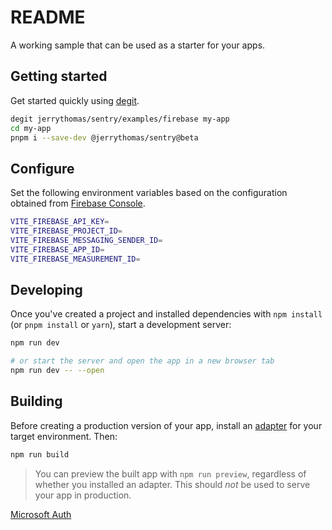 # README

A working sample that can be used as a starter for your apps.

## Getting started

Get started quickly using [degit](https://github.com/Rich-Harris/degit).

```bash
degit jerrythomas/sentry/examples/firebase my-app
cd my-app
pnpm i --save-dev @jerrythomas/sentry@beta
```

## Configure

Set the following environment variables based on the configuration obtained from [Firebase Console](https://console.firebase.google.com).

```bash
VITE_FIREBASE_API_KEY=
VITE_FIREBASE_PROJECT_ID=
VITE_FIREBASE_MESSAGING_SENDER_ID=
VITE_FIREBASE_APP_ID=
VITE_FIREBASE_MEASUREMENT_ID=
```

## Developing

Once you've created a project and installed dependencies with `npm install` (or `pnpm install` or `yarn`), start a development server:

```bash
npm run dev

# or start the server and open the app in a new browser tab
npm run dev -- --open
```

## Building

Before creating a production version of your app, install an [adapter](https://kit.svelte.dev/docs#adapters) for your target environment. Then:

```bash
npm run build
```

> You can preview the built app with `npm run preview`, regardless of whether you installed an adapter. This should _not_ be used to serve your app in production.

[Microsoft Auth](../microsoft.md)
